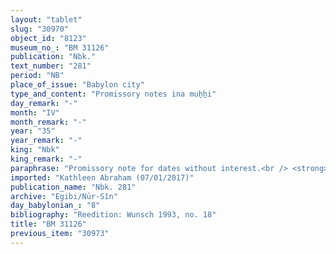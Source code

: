 ```yaml
---
layout: "tablet"
slug: "30970"
object_id: "8123"
museum_no_: "BM 31126"
publication: "Nbk."
text_number: "281"
period: "NB"
place_of_issue: "Babylon city"
type_and_content: "Promissory notes ina muẖẖi"
day_remark: "-"
month: "IV"
month_remark: "-"
year: "35"
year_remark: "-"
king: "Nbk"
king_remark: "-"
paraphrase: "Promissory note for dates without interest.<br /> <strong>B</strong> owes 22;0.0.0 (kor) of dates without interest (<em>hubuttu</em>) to <strong>A</strong>, to be delivered in Kislīm (IX) at the river in Babylon. In addition, there is an earlier promissory note. Names of 3 witnesses and the scribe: Nab&ucirc;-iddin/Nab&ucirc;-kē&scaron;ir//Nagāru (debtor!).<br /> <br /> <strong>A</strong> = Iddin-Marduk/Iqī&scaron;āya//Nūr-S&icirc;n; <strong>B</strong> = Nab&ucirc;-iddin/Nab&ucirc;-kē&scaron;ir//Nagāru"
imported: "Kathleen Abraham (07/01/2017)"
publication_name: "Nbk. 281"
archive: "Egibi/Nūr-Sîn"
day_babylonian_: "8"
bibliography: "Reedition: Wunsch 1993, no. 18"
title: "BM 31126"
previous_item: "30973"
---
```

